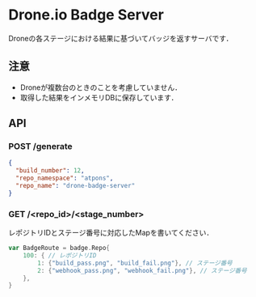 Drone.io Badge Server
===

Droneの各ステージにおける結果に基づいてバッジを返すサーバです．

## 注意
- Droneが複数台のときのことを考慮していません．
- 取得した結果をインメモリDBに保存しています．

## API
### POST /generate
```json
{
  "build_number": 12,
  "repo_namespace": "atpons",
  "repo_name": "drone-badge-server"
}
```

### GET /<repo_id>/<stage_number>
レポジトリIDとステージ番号に対応したMapを書いてください．
```go
var BadgeRoute = badge.Repo{
	100: { // レポジトリID
		1: {"build_pass.png", "build_fail.png"}, // ステージ番号
		2: {"webhook_pass.png", "webhook_fail.png"}, // ステージ番号
	},
}
```

